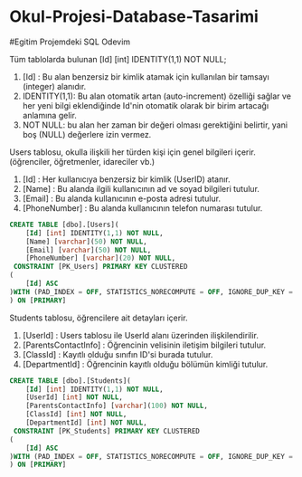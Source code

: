 # Okul-Projesi-Database-Tasarimi
#Egitim Projemdeki SQL Odevim 



Tüm tablolarda bulunan 	[Id] [int] IDENTITY(1,1) NOT NULL;
1) [Id] : Bu alan benzersiz bir kimlik atamak için kullanılan bir tamsayı (integer) alanıdır. 
2) IDENTITY(1,1): Bu alan otomatik artan (auto-increment) özelliği sağlar ve her yeni bilgi eklendiğinde Id'nin otomatik olarak bir birim artacağı anlamına gelir. 
3) NOT NULL: bu alan her zaman bir değeri olması gerektiğini belirtir, yani boş (NULL) değerlere izin vermez.


Users tablosu, okulla ilişkili her türden kişi için genel bilgileri içerir. (öğrenciler, öğretmenler, idareciler vb.)
1) [Id]           : Her kullanıcıya benzersiz bir kimlik (UserID) atanır. 
2) [Name]         : Bu alanda ilgili kullanıcının ad ve soyad bilgileri tutulur.
3) [Email]        : Bu alanda kullanıcının e-posta adresi tutulur.
4) [PhoneNumber]  : Bu alanda kullanıcının telefon numarası tutulur.

``` SQL
CREATE TABLE [dbo].[Users](
	[Id] [int] IDENTITY(1,1) NOT NULL,
	[Name] [varchar](50) NOT NULL,
	[Email] [varchar](50) NOT NULL,
	[PhoneNumber] [varchar](20) NOT NULL,
 CONSTRAINT [PK_Users] PRIMARY KEY CLUSTERED 
(
	[Id] ASC
)WITH (PAD_INDEX = OFF, STATISTICS_NORECOMPUTE = OFF, IGNORE_DUP_KEY = OFF, ALLOW_ROW_LOCKS = ON, ALLOW_PAGE_LOCKS = ON, OPTIMIZE_FOR_SEQUENTIAL_KEY = OFF) ON [PRIMARY]
) ON [PRIMARY]
```

Students tablosu, öğrencilere ait detayları içerir.
1) [UserId]             : Users tablosu ile UserId alanı üzerinden ilişkilendirilir.
2) [ParentsContactInfo] : Öğrencinin velisinin iletişim bilgileri tutulur.
3) [ClassId]            : Kayıtlı olduğu sınıfın ID'si burada tutulur.
4) [DepartmentId]       : Öğrencinin kayıtlı olduğu bölümün kimliği tutulur. 

```SQL 
CREATE TABLE [dbo].[Students](
	[Id] [int] IDENTITY(1,1) NOT NULL,
	[UserId] [int] NOT NULL,
	[ParentsContactInfo] [varchar](100) NOT NULL,
	[ClassId] [int] NOT NULL,
	[DepartmentId] [int] NOT NULL,
 CONSTRAINT [PK_Students] PRIMARY KEY CLUSTERED 
(
	[Id] ASC
)WITH (PAD_INDEX = OFF, STATISTICS_NORECOMPUTE = OFF, IGNORE_DUP_KEY = OFF, ALLOW_ROW_LOCKS = ON, ALLOW_PAGE_LOCKS = ON, OPTIMIZE_FOR_SEQUENTIAL_KEY = OFF) ON [PRIMARY]
) ON [PRIMARY]
